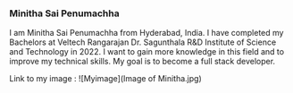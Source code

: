 ### Minitha Sai Penumachha

I am Minitha Sai Penumachha from Hyderabad, India. I have completed my Bachelors at Veltech Rangarajan Dr. Sagunthala R&D Institute of Science and Technology in 2022. I want to gain more knowledge in this field and to  improve my technical skills. My goal is to become a full stack developer. 

Link to my image : ![Myimage](Image of Minitha.jpg)
